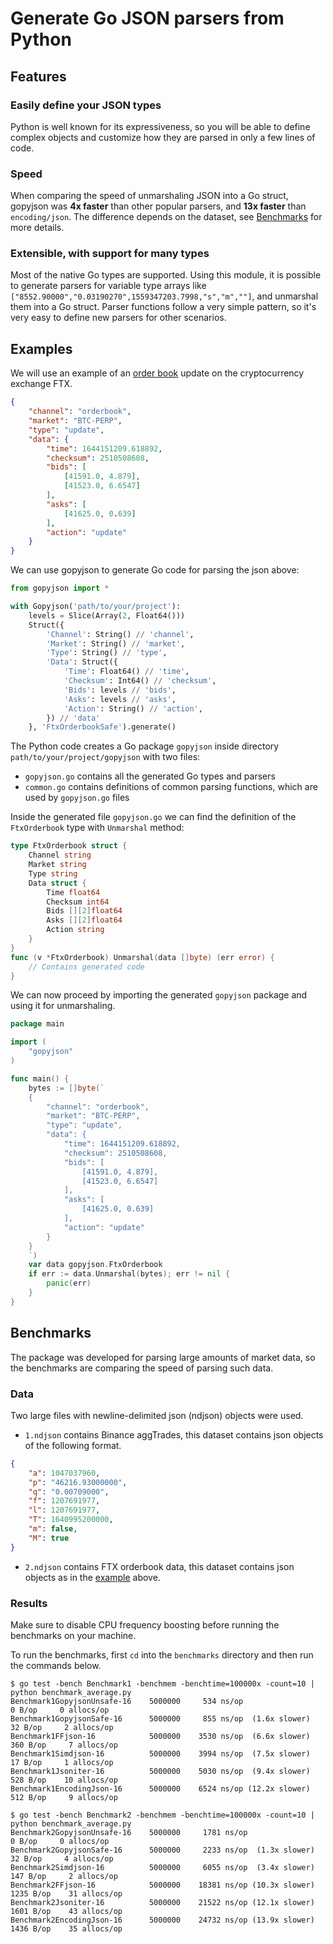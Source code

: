# Generate Go JSON parsers from Python
## Features
### Easily define your JSON types
Python is well known for its expressiveness, so you will be able to define complex objects and customize how they are parsed in only a few lines of code.
### Speed
When comparing the speed of unmarshaling JSON into a Go struct, gopyjson was **4x faster** than other popular parsers, and **13x faster** than `encoding/json`.
The difference depends on the dataset, see [Benchmarks](#benchmarks) for more details.
### Extensible, with support for many types
Most of the native Go types are supported.
Using this module, it is possible to generate parsers for variable type arrays like `["8552.90000","0.03190270",1559347203.7998,"s","m",""]`, and unmarshal them into a Go struct.
Parser functions follow a very simple pattern, so it's very easy to define new parsers for other scenarios.
## Examples
We will use an example of an [order book](https://en.wikipedia.org/wiki/Order_book) update on the cryptocurrency exchange FTX.
```json
{
    "channel": "orderbook",
    "market": "BTC-PERP",
    "type": "update",
    "data": {
        "time": 1644151209.618892,
        "checksum": 2510508608,
        "bids": [
            [41591.0, 4.879],
            [41523.0, 6.6547]
        ],
        "asks": [
            [41625.0, 0.639]
        ],
        "action": "update"
    }
}
```
We can use gopyjson to generate Go code for parsing the json above:
```python
from gopyjson import *

with Gopyjson('path/to/your/project'):
    levels = Slice(Array(2, Float64()))
    Struct({
        'Channel': String() // 'channel',
        'Market': String() // 'market',
        'Type': String() // 'type',
        'Data': Struct({
            'Time': Float64() // 'time',
            'Checksum': Int64() // 'checksum',
            'Bids': levels // 'bids',
            'Asks': levels // 'asks',
            'Action': String() // 'action',
        }) // 'data'
    }, 'FtxOrderbookSafe').generate()
```
The Python code creates a Go package `gopyjson` inside directory `path/to/your/project/gopyjson` with two files:
- `gopyjson.go` contains all the generated Go types and parsers
- `common.go` contains definitions of common parsing functions, which are used by `gopyjson.go` files

Inside the generated file `gopyjson.go` we can find the definition of the `FtxOrderbook` type with `Unmarshal` method:
```go
type FtxOrderbook struct {
    Channel string
    Market string
    Type string
    Data struct {
        Time float64
        Checksum int64
        Bids [][2]float64
        Asks [][2]float64
        Action string
    }
}
func (v *FtxOrderbook) Unmarshal(data []byte) (err error) {
    // Contains generated code
}
```
We can now proceed by importing the generated `gopyjson` package and using it for unmarshaling.
```go
package main

import (
    "gopyjson"
)

func main() {
    bytes := []byte(`
    {
        "channel": "orderbook",
        "market": "BTC-PERP",
        "type": "update",
        "data": {
            "time": 1644151209.618892,
            "checksum": 2510508608,
            "bids": [
                [41591.0, 4.879],
                [41523.0, 6.6547]
            ],
            "asks": [
                [41625.0, 0.639]
            ],
            "action": "update"
        }
    }
    `)
    var data gopyjson.FtxOrderbook
    if err := data.Unmarshal(bytes); err != nil {
        panic(err)
    }
}
```
## Benchmarks
The package was developed for parsing large amounts of market data, so the benchmarks are comparing the speed of parsing such data.
### Data
Two large files with newline-delimited json (ndjson) objects were used.

- `1.ndjson` contains Binance aggTrades, this dataset contains json objects of the following format.
```json
{
    "a": 1047037960,
    "p": "46216.93000000",
    "q": "0.00709000",
    "f": 1207691977,
    "l": 1207691977,
    "T": 1640995200000,
    "m": false,
    "M": true
}
```
- `2.ndjson` contains FTX orderbook data, this dataset contains json objects as in the [example](#examples) above.
### Results
Make sure to disable CPU frequency boosting before running the benchmarks on your machine.

To run the benchmarks, first `cd` into the `benchmarks` directory and then run the commands below.
```
$ go test -bench Benchmark1 -benchmem -benchtime=100000x -count=10 | python benchmark_average.py
Benchmark1GopyjsonUnsafe-16    5000000     534 ns/op                     0 B/op     0 allocs/op
Benchmark1GopyjsonSafe-16      5000000     855 ns/op  (1.6x slower)     32 B/op     2 allocs/op
Benchmark1FFjson-16            5000000    3530 ns/op  (6.6x slower)    360 B/op     7 allocs/op
Benchmark1Simdjson-16          5000000    3994 ns/op  (7.5x slower)     17 B/op     1 allocs/op
Benchmark1Jsoniter-16          5000000    5030 ns/op  (9.4x slower)    528 B/op    10 allocs/op
Benchmark1EncodingJson-16      5000000    6524 ns/op (12.2x slower)    512 B/op     9 allocs/op
```
```
$ go test -bench Benchmark2 -benchmem -benchtime=100000x -count=10 | python benchmark_average.py
Benchmark2GopyjsonUnsafe-16    5000000     1781 ns/op                      0 B/op     0 allocs/op
Benchmark2GopyjsonSafe-16      5000000     2233 ns/op  (1.3x slower)      32 B/op     4 allocs/op
Benchmark2Simdjson-16          5000000     6055 ns/op  (3.4x slower)     147 B/op     2 allocs/op
Benchmark2FFjson-16            5000000    18381 ns/op (10.3x slower)    1235 B/op    31 allocs/op
Benchmark2Jsoniter-16          5000000    21522 ns/op (12.1x slower)    1601 B/op    43 allocs/op
Benchmark2EncodingJson-16      5000000    24732 ns/op (13.9x slower)    1436 B/op    35 allocs/op
```